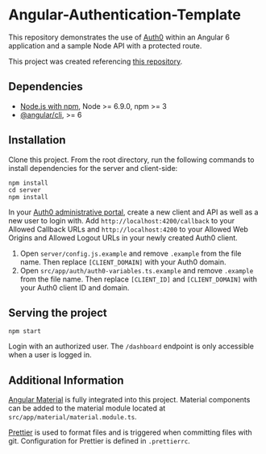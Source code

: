 # Angular-Authentication-Template

This repository demonstrates the use of [Auth0](https://auth0.com) within an Angular 6 application and a sample Node API with a protected route.

This project was created referencing [this repository](https://github.com/auth0-blog/angular-auth0-aside).

## Dependencies

- [Node.js with npm](http://nodejs.org), Node >= 6.9.0, npm >= 3
- [@angular/cli](https://github.com/angular/angular-cli), >= 6

## Installation

Clone this project. From the root directory, run the following commands to install dependencies for the server and client-side:

```
npm install
cd server
npm install
```

In your [Auth0 administrative portal](https://manage.auth0.com/), create a new client and API as well as a new user to login with. Add `http://localhost:4200/callback` to your Allowed Callback URLs and `http://localhost:4200` to your Allowed Web Origins and Allowed Logout URLs in your newly created Auth0 client.

1.  Open `server/config.js.example` and remove `.example` from the file name. Then replace `[CLIENT_DOMAIN]` with your Auth0 domain.
2.  Open `src/app/auth/auth0-variables.ts.example` and remove `.example` from the file name. Then replace `[CLIENT_ID]` and `[CLIENT_DOMAIN]` with your Auth0 client ID and domain.

## Serving the project

```
npm start
```

Login with an authorized user. The `/dashboard` endpoint is only accessible when a user is logged in.

## Additional Information

[Angular Material](https://material.angular.io/) is fully integrated into this project. Material components can be added to the material module located at `src/app/material/material.module.ts`.

[Prettier](https://prettier.io/) is used to format files and is triggered when committing files with git. Configuration for Prettier is defined in `.prettierrc`.
